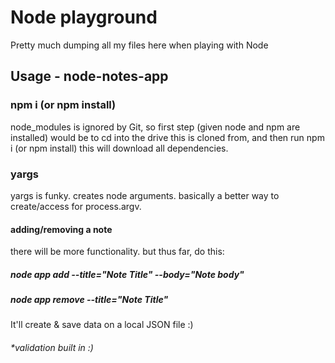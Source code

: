 # Node playground

Pretty much dumping all my files here when playing with Node

## Usage - node-notes-app

### npm i (or npm install) 

node_modules is ignored by Git, so first step (given node and npm are installed) would be to cd into the drive this is cloned from, and then run npm i (or npm install) this will download all dependencies. 

### yargs

yargs is funky. creates node arguments. basically a better way to create/access for process.argv.

#### adding/removing a note

there will be more functionality. but thus far, do this: 

##### node app add --title="Note Title" --body="Note body"
##### node app remove --title="Note Title"
It'll create & save data on a local JSON file :) 

###### *validation built in :) 